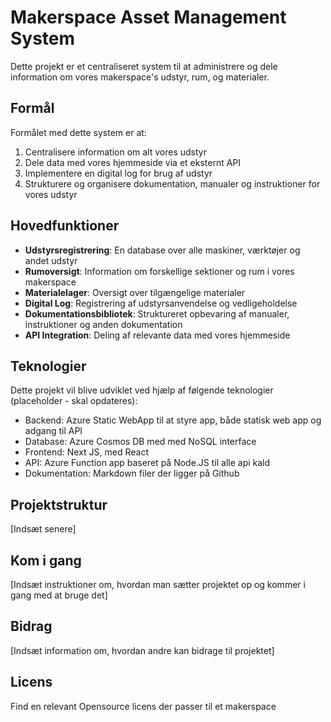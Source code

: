 # Makerspace Asset Management System

Dette projekt er et centraliseret system til at administrere og dele information om vores makerspace's udstyr, rum, og materialer.

## Formål

Formålet med dette system er at:
1. Centralisere information om alt vores udstyr
2. Dele data med vores hjemmeside via et eksternt API
3. Implementere en digital log for brug af udstyr
4. Strukturere og organisere dokumentation, manualer og instruktioner for vores udstyr

## Hovedfunktioner

- **Udstyrsregistrering**: En database over alle maskiner, værktøjer og andet udstyr
- **Rumoversigt**: Information om forskellige sektioner og rum i vores makerspace
- **Materialelager**: Oversigt over tilgængelige materialer
- **Digital Log**: Registrering af udstyrsanvendelse og vedligeholdelse
- **Dokumentationsbibliotek**: Struktureret opbevaring af manualer, instruktioner og anden dokumentation
- **API Integration**: Deling af relevante data med vores hjemmeside

## Teknologier

Dette projekt vil blive udviklet ved hjælp af følgende teknologier (placeholder - skal opdateres):

- Backend: Azure Static WebApp til at styre app, både statisk web app og adgang til API
- Database: Azure Cosmos DB med med NoSQL interface
- Frontend: Next JS, med React
- API: Azure Function app baseret på Node.JS til alle api kald
- Dokumentation: Markdown filer der ligger på Github

## Projektstruktur

[Indsæt senere]

## Kom i gang

[Indsæt instruktioner om, hvordan man sætter projektet op og kommer i gang med at bruge det]

## Bidrag

[Indsæt information om, hvordan andre kan bidrage til projektet]

## Licens

Find en relevant Opensource licens der passer til et makerspace